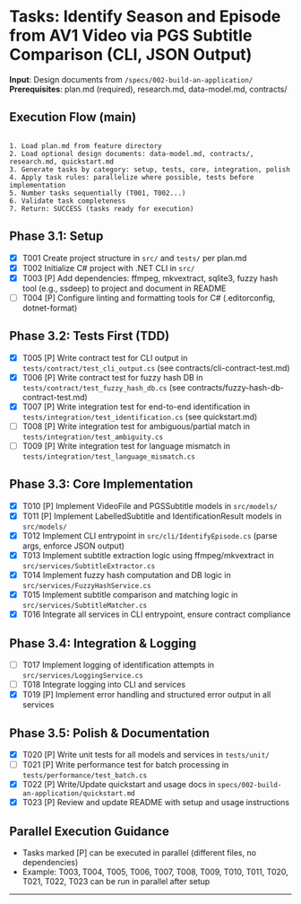 # Tasks: Identify Season and Episode from AV1 Video via PGS Subtitle Comparison (CLI, JSON Output)

**Input**: Design documents from `/specs/002-build-an-application/`
**Prerequisites**: plan.md (required), research.md, data-model.md, contracts/

## Execution Flow (main)

```

1. Load plan.md from feature directory
2. Load optional design documents: data-model.md, contracts/, research.md, quickstart.md
3. Generate tasks by category: setup, tests, core, integration, polish
4. Apply task rules: parallelize where possible, tests before implementation
5. Number tasks sequentially (T001, T002...)
6. Validate task completeness
7. Return: SUCCESS (tasks ready for execution)
```

## Phase 3.1: Setup

- [x] T001 Create project structure in `src/` and `tests/` per plan.md
- [x] T002 Initialize C# project with .NET CLI in `src/`
- [x] T003 [P] Add dependencies: ffmpeg, mkvextract, sqlite3, fuzzy hash tool (e.g., ssdeep) to project and document in README
- [ ] T004 [P] Configure linting and formatting tools for C# (.editorconfig, dotnet-format)

## Phase 3.2: Tests First (TDD)

- [x] T005 [P] Write contract test for CLI output in `tests/contract/test_cli_output.cs` (see contracts/cli-contract-test.md)
- [x] T006 [P] Write contract test for fuzzy hash DB in `tests/contract/test_fuzzy_hash_db.cs` (see contracts/fuzzy-hash-db-contract-test.md)
- [x] T007 [P] Write integration test for end-to-end identification in `tests/integration/test_identification.cs` (see quickstart.md)
- [ ] T008 [P] Write integration test for ambiguous/partial match in `tests/integration/test_ambiguity.cs`
- [ ] T009 [P] Write integration test for language mismatch in `tests/integration/test_language_mismatch.cs`

## Phase 3.3: Core Implementation

- [x] T010 [P] Implement VideoFile and PGSSubtitle models in `src/models/`
- [x] T011 [P] Implement LabelledSubtitle and IdentificationResult models in `src/models/`
- [x] T012 Implement CLI entrypoint in `src/cli/IdentifyEpisode.cs` (parse args, enforce JSON output)
- [x] T013 Implement subtitle extraction logic using ffmpeg/mkvextract in `src/services/SubtitleExtractor.cs`
- [x] T014 Implement fuzzy hash computation and DB logic in `src/services/FuzzyHashService.cs`
- [x] T015 Implement subtitle comparison and matching logic in `src/services/SubtitleMatcher.cs`
- [x] T016 Integrate all services in CLI entrypoint, ensure contract compliance

## Phase 3.4: Integration & Logging

- [ ] T017 Implement logging of identification attempts in `src/services/LoggingService.cs`
- [ ] T018 Integrate logging into CLI and services
- [x] T019 [P] Implement error handling and structured error output in all services

## Phase 3.5: Polish & Documentation

- [x] T020 [P] Write unit tests for all models and services in `tests/unit/`
- [ ] T021 [P] Write performance test for batch processing in `tests/performance/test_batch.cs`
- [x] T022 [P] Write/Update quickstart and usage docs in `specs/002-build-an-application/quickstart.md`
- [x] T023 [P] Review and update README with setup and usage instructions

## Parallel Execution Guidance

- Tasks marked [P] can be executed in parallel (different files, no dependencies)
- Example: T003, T004, T005, T006, T007, T008, T009, T010, T011, T020, T021, T022, T023 can be run in parallel after setup

---
